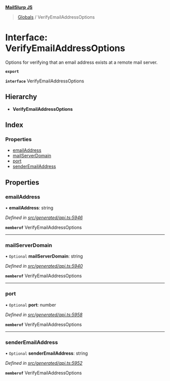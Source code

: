 **[MailSlurp JS](../README.md)**

> [Globals](../README.md) / VerifyEmailAddressOptions

# Interface: VerifyEmailAddressOptions

Options for verifying that an email address exists at a remote mail server.

**`export`** 

**`interface`** VerifyEmailAddressOptions

## Hierarchy

* **VerifyEmailAddressOptions**

## Index

### Properties

* [emailAddress](verifyemailaddressoptions.md#emailaddress)
* [mailServerDomain](verifyemailaddressoptions.md#mailserverdomain)
* [port](verifyemailaddressoptions.md#port)
* [senderEmailAddress](verifyemailaddressoptions.md#senderemailaddress)

## Properties

### emailAddress

•  **emailAddress**: string

*Defined in [src/generated/api.ts:5946](https://github.com/mailslurp/mailslurp-client/blob/ad6aa3d/src/generated/api.ts#L5946)*

**`memberof`** VerifyEmailAddressOptions

___

### mailServerDomain

• `Optional` **mailServerDomain**: string

*Defined in [src/generated/api.ts:5940](https://github.com/mailslurp/mailslurp-client/blob/ad6aa3d/src/generated/api.ts#L5940)*

**`memberof`** VerifyEmailAddressOptions

___

### port

• `Optional` **port**: number

*Defined in [src/generated/api.ts:5958](https://github.com/mailslurp/mailslurp-client/blob/ad6aa3d/src/generated/api.ts#L5958)*

**`memberof`** VerifyEmailAddressOptions

___

### senderEmailAddress

• `Optional` **senderEmailAddress**: string

*Defined in [src/generated/api.ts:5952](https://github.com/mailslurp/mailslurp-client/blob/ad6aa3d/src/generated/api.ts#L5952)*

**`memberof`** VerifyEmailAddressOptions
